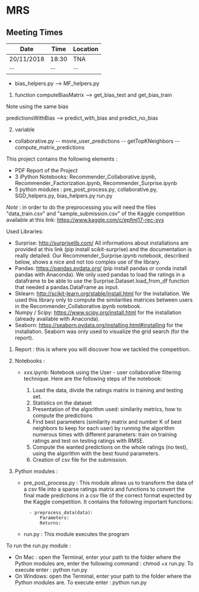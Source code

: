 # MRS

## Meeting Times

| Date       | Time  | Location |
|------------|-------|----------|
| 20/11/2018 | 18:30 | TNA      |
| ···        | ···   | ···      |


- bias_helpers.py --> MF_helpers.py
1. function
computeBiasMatrix --> get_bias_test and get_bias_train 

Note using the same bias

predictionsWithBias --> predict_with_bias and predict_no_bias

2. variable



- collaborative.py
-- movie_user_predictions
-- getTopKNeighbors
-- compute_matrix_predictions







This project contains the following elements :
- PDF Report of the Project
- 3 iPython Notebooks: Recommender_Collaborative.ipynb, Recommender_Factorization.ipynb, Recommender_Surprise.ipynb
- 5 python modules : pre_post_process.py, collaborative.py, SGD_helpers.py, bias_helpers.py run.py

_Note_ : in order to do the preprocessing you will need the files "data_train.csv" and "sample_submission.csv" of the Kaggle competition available at this link: https://www.kaggle.com/c/epfml17-rec-sys

Used Libraries: 
- Surprise: http://surpriselib.com/ All informations about installations are provided at this link (pip install scikit-surprise) and the documentation is really detailed. Our Recommender_Surprise.ipynb notebook, described below, shows a nice and not too complex use of the library.
- Pandas: https://pandas.pydata.org/ (pip install pandas or conda install pandas with Anaconda). We only used pandas to load the ratings in a dataframe to be able to use the Surprise.Dataset.load_from_df function that needed a pandas.DataFrame as input.
- Sklearn: http://scikit-learn.org/stable/install.html for the installation. We used this library only to compute the similarities matrices between users in the Recommender_Collaborative.ipynb notebook.
- Numpy / Scipy: https://www.scipy.org/install.html for the installation (already available with Anaconda).
- Seaborn: https://seaborn.pydata.org/installing.html#installing for the installation. Seaborn was only used to visualize the grid search (for the report).
				
1. Report : this is where you will discover how we tackled the competition.

2. Notebooks : 

	- xxx.ipynb: Notebook using the User - user collaborative filtering technique. Here are the following steps of the notebook:
		
		1. Load the data, divide the ratings matrix in training and testing set.
		2. Statistics on the dataset
		3. Presentation of the algorithm used: similarity metrics, how to compute the predictions
		4. Find best parameters (similarity matrix and number K of best neighbors to keep for each user) by running the algorithm numerous times with different parameters: train on training ratings and test on testing ratings with RMSE.
		5. Compute the wanted predictions on the whole ratings (no test), using the algorithm with the best found parameters.
		6. Creation of csv file for the submission.

3. Python modules :

    - pre_post_process.py : This module allows us to transform the data of a csv file into a sparse ratings matrix and functions to convert the final made predictions in a csv file of the correct format expected by the Kaggle competition. It contains the following important functions:
							
			- preprocess_data(data):
				Parameters:
				Returns:
				
				
    - run.py : This module executes the program
    
To run the run.py module :
- On Mac : open the Terminal, enter your path to the folder where the Python modules are, enter the following command : chmod +x run.py. To execute enter : python run.py
- On Windows: open the Terminal, enter your path to the folder where the Python modules are. To execute enter : python run.py
